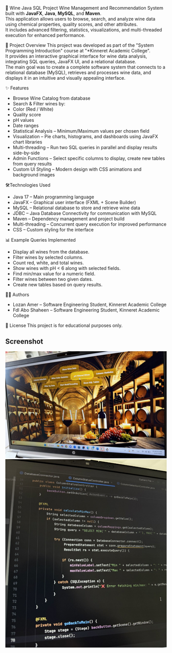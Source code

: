 🍷 Wine Java SQL Project
Wine Management and Recommendation System built with **JavaFX**, **Java**, **MySQL**, and **Maven**.  
This application allows users to browse, search, and analyze wine data using chemical properties, quality scores, and other attributes.  
It includes advanced filtering, statistics, visualizations, and multi-threaded execution for enhanced performance.

📖 Project Overview
This project was developed as part of the "System Programming Introduction" course at "*Kinneret Academic College".  
It provides an interactive graphical interface for wine data analysis, integrating SQL queries, JavaFX UI, and a relational database.  
The main goal was to create a complete software system that connects to a relational database (MySQL), retrieves and processes wine data, and displays it in an intuitive and visually appealing interface.

✨ Features
- Browse Wine Catalog from database  
- Search & Filter wines by:
- Color (Red / White)
- Quality score
- pH values
- Date ranges  
- Statistical Analysis – Minimum/Maximum values per chosen field  
- Visualization – Pie charts, histograms, and dashboards using JavaFX chart libraries  
- Multi-threading – Run two SQL queries in parallel and display results side-by-side  
- Admin Functions – Select specific columns to display, create new tables from query results  
- Custom UI Styling – Modern design with CSS animations and background images

🛠Technologies Used
- Java 17 – Main programming language  
- JavaFX – Graphical user interface (FXML + Scene Builder)  
- MySQL – Relational database to store and retrieve wine data  
- JDBC – Java Database Connectivity for communication with MySQL  
- Maven – Dependency management and project build  
- Multi-threading – Concurrent query execution for improved performance  
- CSS – Custom styling for the interface  

📊 Example Queries Implemented
- Display all wines from the database.
- Filter wines by selected columns.
- Count red, white, and total wines.
- Show wines with pH < 6 along with selected fields.
- Find min/max value for a numeric field.
- Filter wines between two given dates.
- Create new tables based on query results.

👩‍💻 Authors
- Lozan Amer – Software Engineering Student, Kinneret Academic College  
- Fdl Abo Shaheen – Software Engineering Student, Kinneret Academic College  

📜 License
This project is for educational purposes only.

## Screenshot
![Main View](main_view.jpg.jpeg)
![Java Code Preview](javacode.jpeg)


